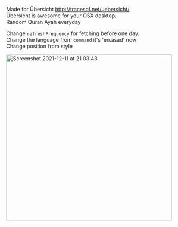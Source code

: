 Made for Übersicht http://tracesof.net/uebersicht/ <br/>
Übersicht is awesome for your OSX desktop. <br/>
Random Quran Ayah everyday

Change `refreshFrequency` for fetching before one day.<br/>
Change the language from `command` it's 'en.asad' now<br/>
Change position from style

<img width="445" alt="Screenshot 2021-12-11 at 21 03 43" src="https://user-images.githubusercontent.com/18601660/145690038-f347faef-b2b6-47b1-b0a8-ad83598862dc.png">

